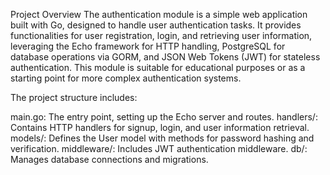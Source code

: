 Project Overview 
The authentication module is a simple web application built with Go, designed to handle user authentication tasks. It provides functionalities for user registration, login, and retrieving user information, leveraging the Echo framework for HTTP handling, PostgreSQL for database operations via GORM, and JSON Web Tokens (JWT) for stateless authentication. This module is suitable for educational purposes or as a starting point for more complex authentication systems.

The project structure includes:

main.go: The entry point, setting up the Echo server and routes.
handlers/: Contains HTTP handlers for signup, login, and user information retrieval.
models/: Defines the User model with methods for password hashing and verification.
middleware/: Includes JWT authentication middleware.
db/: Manages database connections and migrations.
